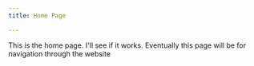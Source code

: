 ```yaml
---
title: Home Page

---
```

This is the home page. I'll see if it works.
Eventually this page will be for navigation through the website
